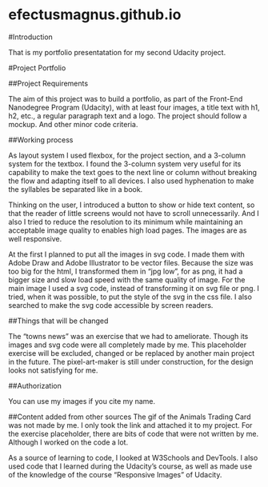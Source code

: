 # efectusmagnus.github.io
#Introduction

That is my portfolio presentatation for my second Udacity project. 

#Project Portfolio

##Project Requirements 

The aim of this project was to build a portfolio, as part of the Front-End Nanodegree Program (Udacity), with at least four images, a title text with h1, h2, etc., a regular paragraph text and a logo. The project should follow a mockup. And other minor code criteria.


##Working process 

As layout system I used flexbox, for the project section, and a 3-column system for the textbox. I found the 3-column system very useful for its capability to make the text goes to the next line or column without breaking the flow and adapting itself to all devices. I also used hyphenation to make the syllables be separated like in a book. 

Thinking on the user, I introduced a button to show or hide text content, so that the reader of little screens would not have to scroll unnecessarily. And I also I tried to reduce the resolution to its minimum while maintaining an acceptable image quality to enables high load pages. The images are as well responsive.

At the first I planned to put all the images in svg code. I made them with Adobe Draw and Adobe Illustrator to be vector files. Because the size was too big for the html, I transformed them in “jpg low”, for as png, it had a bigger size and slow load speed with the same quality of image. For the main image I used a svg code, instead of transforming it on svg file or png.  I tried, when it was possible, to put the style of the svg in the css file. I also searched to make the svg code accessible by screen readers. 


##Things that will be changed

The “towns news” was an exercise that we had to ameliorate. Though its images and svg code were all completely made by me. This placeholder exercise will be excluded, changed or be replaced by another main project in the future. The pixel-art-maker is still under construction, for the design looks not satisfying for me.


##Authorization

You can use my images if you cite my name.

##Content added from other sources
The gif of the Animals Trading Card was not made by me. I only took the link and attached it to my project. For the exercise placeholder, there are bits of code that were not written by me. Although I worked on the code a lot.

As a source of learning to code, I looked at W3Schools and DevTools. I also used code that I learned during the Udacity’s course, as well as made use of the knowledge of the course “Responsive Images” of Udacity. 

